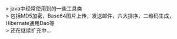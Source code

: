 &gt; java中经常使用到的一些工具类</br>
&gt; 包括MD5加密，Base64图片上传，发送邮件，六大排序，二维码生成，Hibernate通用Dao等</br>
&gt; 还在继续扩充中...</br>
